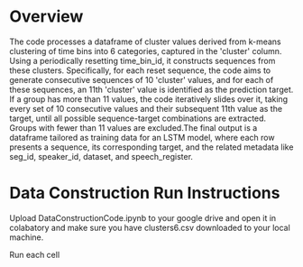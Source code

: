 # Overview
The code processes a dataframe of cluster values derived from k-means clustering of time bins into 6 categories, captured in the 'cluster' column. Using a periodically resetting time_bin_id, it constructs sequences from these clusters. Specifically, for each reset sequence, the code aims to generate consecutive sequences of 10 'cluster' values, and for each of these sequences, an 11th 'cluster' value is identified as the prediction target. If a group has more than 11 values, the code iteratively slides over it, taking every set of 10 consecutive values and their subsequent 11th value as the target, until all possible sequence-target combinations are extracted. Groups with fewer than 11 values are excluded.The final output is a dataframe tailored as training data for an LSTM model, where each row presents a sequence, its corresponding target, and the related metadata like seg_id, speaker_id, dataset, and speech_register.

# Data Construction Run Instructions
Upload DataConstructionCode.ipynb to your google drive and open it in colabatory and make sure you have clusters6.csv downloaded to your local machine. 

Run each cell

